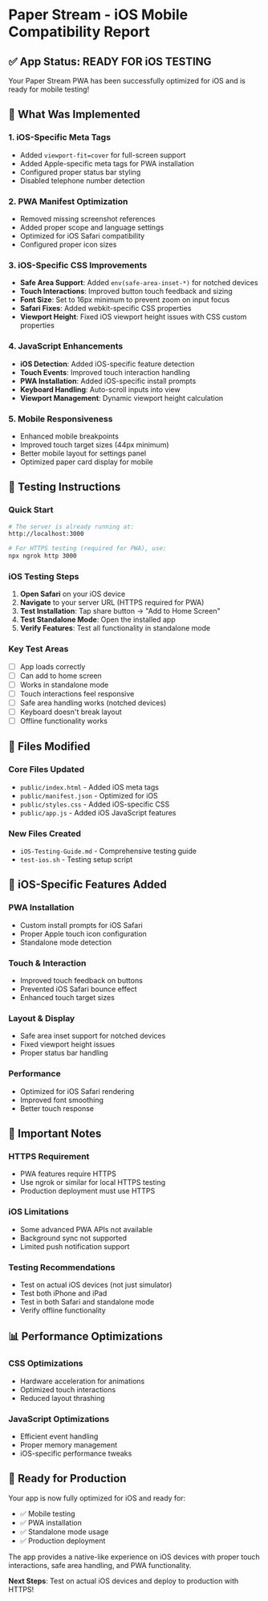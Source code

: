 # Paper Stream - iOS Mobile Compatibility Report

## ✅ App Status: READY FOR iOS TESTING

Your Paper Stream PWA has been successfully optimized for iOS and is ready for mobile testing!

## 🚀 What Was Implemented

### 1. iOS-Specific Meta Tags
- Added `viewport-fit=cover` for full-screen support
- Added Apple-specific meta tags for PWA installation
- Configured proper status bar styling
- Disabled telephone number detection

### 2. PWA Manifest Optimization
- Removed missing screenshot references
- Added proper scope and language settings
- Optimized for iOS Safari compatibility
- Configured proper icon sizes

### 3. iOS-Specific CSS Improvements
- **Safe Area Support**: Added `env(safe-area-inset-*)` for notched devices
- **Touch Interactions**: Improved button touch feedback and sizing
- **Font Size**: Set to 16px minimum to prevent zoom on input focus
- **Safari Fixes**: Added webkit-specific CSS properties
- **Viewport Height**: Fixed iOS viewport height issues with CSS custom properties

### 4. JavaScript Enhancements
- **iOS Detection**: Added iOS-specific feature detection
- **Touch Events**: Improved touch interaction handling
- **PWA Installation**: Added iOS-specific install prompts
- **Keyboard Handling**: Auto-scroll inputs into view
- **Viewport Management**: Dynamic viewport height calculation

### 5. Mobile Responsiveness
- Enhanced mobile breakpoints
- Improved touch target sizes (44px minimum)
- Better mobile layout for settings panel
- Optimized paper card display for mobile

## 📱 Testing Instructions

### Quick Start
```bash
# The server is already running at:
http://localhost:3000

# For HTTPS testing (required for PWA), use:
npx ngrok http 3000
```

### iOS Testing Steps
1. **Open Safari** on your iOS device
2. **Navigate** to your server URL (HTTPS required for PWA)
3. **Test Installation**: Tap share button → "Add to Home Screen"
4. **Test Standalone Mode**: Open the installed app
5. **Verify Features**: Test all functionality in standalone mode

### Key Test Areas
- [ ] App loads correctly
- [ ] Can add to home screen
- [ ] Works in standalone mode
- [ ] Touch interactions feel responsive
- [ ] Safe area handling works (notched devices)
- [ ] Keyboard doesn't break layout
- [ ] Offline functionality works

## 🔧 Files Modified

### Core Files Updated
- `public/index.html` - Added iOS meta tags
- `public/manifest.json` - Optimized for iOS
- `public/styles.css` - Added iOS-specific CSS
- `public/app.js` - Added iOS JavaScript features

### New Files Created
- `iOS-Testing-Guide.md` - Comprehensive testing guide
- `test-ios.sh` - Testing setup script

## 🎯 iOS-Specific Features Added

### PWA Installation
- Custom install prompts for iOS Safari
- Proper Apple touch icon configuration
- Standalone mode detection

### Touch & Interaction
- Improved touch feedback on buttons
- Prevented iOS Safari bounce effect
- Enhanced touch target sizes

### Layout & Display
- Safe area inset support for notched devices
- Fixed viewport height issues
- Proper status bar handling

### Performance
- Optimized for iOS Safari rendering
- Improved font smoothing
- Better touch response

## 🚨 Important Notes

### HTTPS Requirement
- PWA features require HTTPS
- Use ngrok or similar for local HTTPS testing
- Production deployment must use HTTPS

### iOS Limitations
- Some advanced PWA APIs not available
- Background sync not supported
- Limited push notification support

### Testing Recommendations
- Test on actual iOS devices (not just simulator)
- Test both iPhone and iPad
- Test in both Safari and standalone mode
- Verify offline functionality

## 📊 Performance Optimizations

### CSS Optimizations
- Hardware acceleration for animations
- Optimized touch interactions
- Reduced layout thrashing

### JavaScript Optimizations
- Efficient event handling
- Proper memory management
- iOS-specific performance tweaks

## 🎉 Ready for Production

Your app is now fully optimized for iOS and ready for:
- ✅ Mobile testing
- ✅ PWA installation
- ✅ Standalone mode usage
- ✅ Production deployment

The app provides a native-like experience on iOS devices with proper touch interactions, safe area handling, and PWA functionality.

**Next Steps**: Test on actual iOS devices and deploy to production with HTTPS!